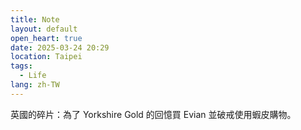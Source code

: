 ```yaml
---
title: Note
layout: default
open_heart: true
date: 2025-03-24 20:29
location: Taipei
tags: 
  - Life
lang: zh-TW
---
```


英國的碎片：為了 Yorkshire Gold 的回憶買 Evian 並破戒使用蝦皮購物。
